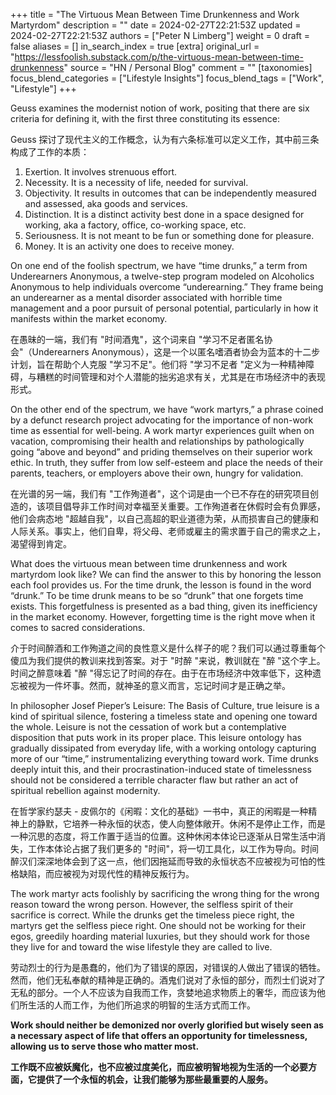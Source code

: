 +++
title = "The Virtuous Mean Between Time Drunkenness and Work Martyrdom"
description = ""
date = 2024-02-27T22:21:53Z
updated = 2024-02-27T22:21:53Z
authors = ["Peter N Limberg"]
weight = 0
draft = false
aliases = []
in_search_index = true
[extra]
original_url = "https://lessfoolish.substack.com/p/the-virtuous-mean-between-time-drunkenness"
source = "HN / Personal Blog"
comment = ""
[taxonomies]
focus_blend_categories = ["Lifestyle Insights"]
focus_blend_tags = ["Work", "Lifestyle"]
+++

Geuss examines the modernist notion of work, positing that there are six criteria for defining it, with the first three constituting its essence:

Geuss 探讨了现代主义的工作概念，认为有六条标准可以定义工作，其中前三条构成了工作的本质：

1. Exertion. It involves strenuous effort.
2. Necessity. It is a necessity of life, needed for survival.
3. Objectivity. It results in outcomes that can be independently measured and assessed, aka goods and services.
4. Distinction. It is a distinct activity best done in a space designed for working, aka a factory, office, co-working space, etc.
5. Seriousness. It is not meant to be fun or something done for pleasure.
6. Money. It is an activity one does to receive money.

On one end of the foolish spectrum, we have “time drunks,” a term from Underearners Anonymous, a twelve-step program modeled on Alcoholics Anonymous to help individuals overcome “underearning.” They frame being an underearner as a mental disorder associated with horrible time management and a poor pursuit of personal potential, particularly in how it manifests within the market economy.

在愚昧的一端，我们有 "时间酒鬼"，这个词来自 "学习不足者匿名协会"（Underearners Anonymous），这是一个以匿名嗜酒者协会为蓝本的十二步计划，旨在帮助个人克服 "学习不足"。他们将 "学习不足者 "定义为一种精神障碍，与糟糕的时间管理和对个人潜能的拙劣追求有关，尤其是在市场经济中的表现形式。

On the other end of the spectrum, we have “work martyrs,” a phrase coined by a defunct research project advocating for the importance of non-work time as essential for well-being. A work martyr experiences guilt when on vacation, compromising their health and relationships by pathologically going “above and beyond” and priding themselves on their superior work ethic. In truth, they suffer from low self-esteem and place the needs of their parents, teachers, or employers above their own, hungry for validation.

在光谱的另一端，我们有 "工作殉道者"，这个词是由一个已不存在的研究项目创造的，该项目倡导非工作时间对幸福至关重要。工作殉道者在休假时会有负罪感，他们会病态地 "超越自我"，以自己高超的职业道德为荣，从而损害自己的健康和人际关系。事实上，他们自卑，将父母、老师或雇主的需求置于自己的需求之上，渴望得到肯定。

What does the virtuous mean between time drunkenness and work martyrdom look like? We can find the answer to this by honoring the lesson each fool provides us. For the time drunk, the lesson is found in the word “drunk.” To be time drunk means to be so “drunk” that one forgets time exists. This forgetfulness is presented as a bad thing, given its inefficiency in the market economy. However, forgetting time is the right move when it comes to sacred considerations.

介于时间醉酒和工作殉道之间的良性意义是什么样子的呢？我们可以通过尊重每个傻瓜为我们提供的教训来找到答案。对于 "时醉 "来说，教训就在 "醉 "这个字上。时间之醉意味着 "醉 "得忘记了时间的存在。由于在市场经济中效率低下，这种遗忘被视为一件坏事。然而，就神圣的意义而言，忘记时间才是正确之举。

In philosopher Josef Pieper’s Leisure: The Basis of Culture, true leisure is a kind of spiritual silence, fostering a timeless state and opening one toward the whole. Leisure is not the cessation of work but a contemplative disposition that puts work in its proper place. This leisure ontology has gradually dissipated from everyday life, with a working ontology capturing more of our “time,” instrumentalizing everything toward work. Time drunks deeply intuit this, and their procrastination-induced state of timelessness should not be considered a terrible character flaw but rather an act of spiritual rebellion against modernity.

在哲学家约瑟夫 - 皮佩尔的《闲暇：文化的基础》一书中，真正的闲暇是一种精神上的静默，它培养一种永恒的状态，使人向整体敞开。休闲不是停止工作，而是一种沉思的态度，将工作置于适当的位置。这种休闲本体论已逐渐从日常生活中消失，工作本体论占据了我们更多的 "时间"，将一切工具化，以工作为导向。时间醉汉们深深地体会到了这一点，他们因拖延而导致的永恒状态不应被视为可怕的性格缺陷，而应被视为对现代性的精神反叛行为。

The work martyr acts foolishly by sacrificing the wrong thing for the wrong reason toward the wrong person. However, the selfless spirit of their sacrifice is correct. While the drunks get the timeless piece right, the martyrs get the selfless piece right. One should not be working for their egos, greedily hoarding material luxuries, but they should work for those they live for and toward the wise lifestyle they are called to live.

劳动烈士的行为是愚蠢的，他们为了错误的原因，对错误的人做出了错误的牺牲。然而，他们无私奉献的精神是正确的。酒鬼们说对了永恒的部分，而烈士们说对了无私的部分。一个人不应该为自我而工作，贪婪地追求物质上的奢华，而应该为他们所生活的人而工作，为他们所追求的明智的生活方式而工作。


**Work should neither be demonized nor overly glorified but wisely seen as a necessary aspect of life that offers an opportunity for timelessness, allowing us to serve those who matter most.**

**工作既不应被妖魔化，也不应被过度美化，而应被明智地视为生活的一个必要方面，它提供了一个永恒的机会，让我们能够为那些最重要的人服务。**